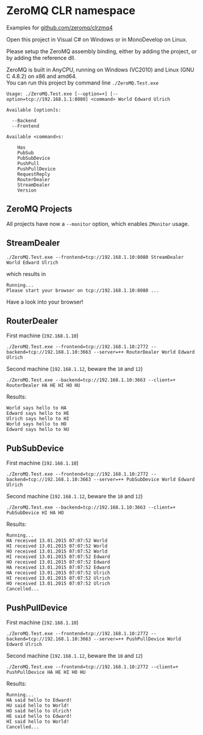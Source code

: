 # ZeroMQ CLR namespace
Examples for [github.com/zeromq/clrzmq4](http://github.com/zeromq/clrzmq4)

Open this project in Visual C# on Windows or in MonoDevelop on Linux.

Please setup the ZeroMQ assembly binding, either by adding the project, or by adding the reference dll.

ZeroMQ is built in AnyCPU, running on Windows (VC2010) and Linux (GNU C 4.8.2) on x86 and amd64.   
You can run this project by command line `./ZeroMQ.Test.exe`

	Usage: ./ZeroMQ.Test.exe [--option=+] [--option=tcp://192.168.1.1:8080] <command> World Edward Ulrich

	Available [option]s:

	  --Backend
	  --Frontend

	Available <command>s:

	    Has
	    PubSub
	    PubSubDevice
	    PushPull
	    PushPullDevice
	    RequestReply
	    RouterDealer
	    StreamDealer
	    Version

ZeroMQ Projects 
---

All projects have now a `--monitor` option, which enables `ZMonitor` usage.

StreamDealer
-

	./ZeroMQ.Test.exe --frontend=tcp://192.168.1.10:8080 StreamDealer World Edward Ulrich

which results in 

	Running...
	Please start your browser on tcp://192.168.1.10:8080 ...

Have a look into your browser!

RouterDealer
-

First machine (`192.168.1.10`)

	./ZeroMQ.Test.exe --frontend=tcp://192.168.1.10:2772 --backend=tcp://192.168.1.10:3663 --server=++ RouterDealer World Edward Ulrich
	
Second machine (`192.168.1.12`, beware the `10` and `12`)

	./ZeroMQ.Test.exe --backend=tcp://192.168.1.10:3663 --client=+ RouterDealer HA HE HI HO HU
	
Results:

	World says hello to HA
	Edward says hello to HE
	Ulrich says hello to HI
	World says hello to HO
	Edward says hello to HU

	
PubSubDevice
-

First machine (`192.168.1.10`)

	./ZeroMQ.Test.exe --frontend=tcp://192.168.1.10:2772 --backend=tcp://192.168.1.10:3663 --server=++ PubSubDevice World Edward Ulrich
	
Second machine (`192.168.1.12`, beware the `10` and `12`)

	./ZeroMQ.Test.exe --backend=tcp://192.168.1.10:3663 --client=+ PubSubDevice HI HA HO

Results:

	Running...
	HA received 13.01.2015 07:07:52 World
	HI received 13.01.2015 07:07:52 World
	HO received 13.01.2015 07:07:52 World
	HI received 13.01.2015 07:07:52 Edward
	HO received 13.01.2015 07:07:52 Edward
	HA received 13.01.2015 07:07:52 Edward
	HA received 13.01.2015 07:07:52 Ulrich
	HI received 13.01.2015 07:07:52 Ulrich
	HO received 13.01.2015 07:07:52 Ulrich
	Cancelled...

	
PushPullDevice
-

First machine (`192.168.1.10`)

	./ZeroMQ.Test.exe --frontend=tcp://192.168.1.10:2772 --backend=tcp://192.168.1.10:3663 --server=++ PushPullDevice World Edward Ulrich
	
Second machine (`192.168.1.12`, beware the `10` and `12`)

	./ZeroMQ.Test.exe --frontend=tcp://192.168.1.10:2772 --client=+ PushPullDevice HA HE HI HO HU

Results:

	Running...
	HA said hello to Edward!
	HU said hello to World!
	HO said hello to Ulrich!
	HE said hello to Edward!
	HI said hello to World!
	Cancelled...
